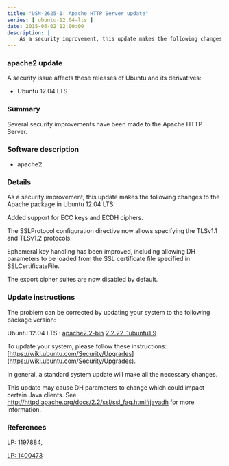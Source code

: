 ```yaml
---
title: "USN-2625-1: Apache HTTP Server update"
series: [ ubuntu-12.04-lts ]
date: 2015-06-02 12:00:00
description: |
    As a security improvement, this update makes the following changes to the Apache package in Ubuntu 12.04 LTS:
--- 
```

 
### apache2 update

A security issue affects these releases of Ubuntu and its derivatives:

* Ubuntu 12.04 LTS

### Summary

Several security improvements have been made to the Apache HTTP Server. 

### Software description

* apache2 

### Details

As a security improvement, this update makes the following changes to the Apache package in Ubuntu 12.04 LTS:

Added support for ECC keys and ECDH ciphers.

The SSLProtocol configuration directive now allows specifying the TLSv1.1 and TLSv1.2 protocols.

Ephemeral key handling has been improved, including allowing DH parameters to be loaded from the SSL certificate file specified in SSLCertificateFile.

The export cipher suites are now disabled by default. 

### Update instructions

The problem can be corrected by updating your system to the following package version:

Ubuntu 12.04 LTS
 : [apache2.2-bin](https://launchpad.net/ubuntu/+source/apache2) <span> [2.2.22-1ubuntu1.9](https://launchpad.net/ubuntu/+source/apache2/2.2.22-1ubuntu1.9) </span> 

To update your system, please follow these instructions: [https://wiki.ubuntu.com/Security/Upgrades](https://wiki.ubuntu.com/Security/Upgrades).

In general, a standard system update will make all the necessary changes.

This update may cause DH parameters to change which could impact certain Java clients. See http://httpd.apache.org/docs/2.2/ssl/ssl_faq.html#javadh for more information. 

### References

 [LP: 1197884](https://launchpad.net/bugs/1197884), 

 [LP: 1400473](https://launchpad.net/bugs/1400473)
 
